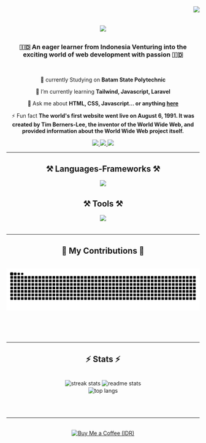 <img align="right" src="https://visitor-badge.laobi.icu/badge?page_id=muhammadpadanta.muhammadpadanta7" />

<h1 align="center">
    <img src="https://readme-typing-svg.herokuapp.com/?font=Righteous&size=35&center=true&vCenter=true&width=500&height=70&duration=4000&lines=Hi+There!+👋;I'm+Muhammad+Padanta;You+can+call+me+Danta." />
</h1>

<h3 align="center">🇮🇩 An eager learner from Indonesia Venturing into the exciting world of web development with passion 🇮🇩</h3>

<br/>

<div align="center">
 
 🔭 currently Studying on **Batam State Polytechnic**
 
 🌱 I’m currently learning **Tailwind, Javascript, Laravel**

💬 Ask me about **HTML, CSS, Javascript... or anything [here](https://github.com/muhammadpadanta/muhammadpadanta/issues)**

⚡ Fun fact **The world's first website went live on August 6, 1991. It was created by Tim Berners-Lee, the inventor of the World Wide Web, and provided information about the World Wide Web project itself.**

 </div>
 
<div align="center"> 
  <a href="mailto:mpadanta@gmail.com">
    <img src="https://img.shields.io/badge/Gmail-333333?style=for-the-badge&logo=gmail&logoColor=red" />
  </a>
  <a href="https://discord.com/users/389223384048992266" target="_blank">
    <img src="https://img.shields.io/badge/Discord-7289DA?style=for-the-badge&logo=discord&logoColor=white" />
  </a>
  <a href="https://muhammadpadanta.github.io" target="_blank">
     <img src="https://img.shields.io/badge/Portfolio-FF5722?style=for-the-badge&logo=todoist&logoColor=white" target="_blank" /> <!-- sqlite, safari, google-chrome are other good icon options -->
  </a>
</div>

 <hr/>
 
<h2 align="center">⚒️ Languages-Frameworks ⚒️</h2>
<div align="center">
<img src="https://skillicons.dev/icons?i=html,css,javascript,typescript,python,bootstrap,tailwind,react,nextjs,nodejs,flask,mysql" />
    </div>
    


<h2 align="center">⚒️ Tools ⚒️</h2>
<div align="center">
    <img src="https://skillicons.dev/icons?i=vscode,github,figma,git,postman,npm" /><br>
</div>

<br/>
<hr/>

<div align="center">
  <h2>🐍 My Contributions 🐍</h2>
  <br>
  <img alt="snake eating my contributions" src="https://raw.githubusercontent.com/muhammadpadanta/muhammadpadanta/output/github-contribution-grid-snake.svg" />
  
  <br/><br/><br/>
</div>

<hr/>

<h2 align="center">⚡ Stats ⚡</h2>
<br>
<div align=center>
  <img width=390 src="https://github-readme-streak-stats-muhammadpadanta.vercel.app/?user=muhammadpadanta&count_private=true&theme=react&border_radius=10" alt="streak stats"/>
  <img width=390 src="https://github-readme-stats-muhammadpadanta.vercel.app/api?username=muhammadpadanta&count_private=true&show_icons=true&theme=react&rank_icon=github&border_radius=10" alt="readme stats" />
  <br/>
  <img width=325 align="center" src="https://github-readme-stats-muhammadpadanta.vercel.app/api/top-langs/?username=muhammadpadanta&hide=HTML&langs_count=8&layout=compact&theme=react&border_radius=10&size_weight=0.5&count_weight=0.5&exclude_repo=github-readme-stats" alt="top langs" />
</div>

<br/><br/>

<hr/>

<br/>

<div align="center">
<a href='https://trakteer.id/muhammad_padanta/tip' target='_blank'><img height='64' style='border:0px;height:64px;' src='https://storage.ko-fi.com/cdn/kofi1.png?v=3' border='0' alt='Buy Me a Coffee (IDR)' /></a>
</div>

<br/>
